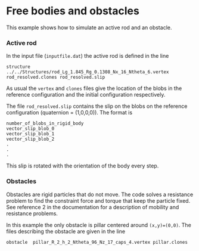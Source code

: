 # Free bodies and obstacles
This example shows how to simulate an active rod and an obstacle.

### Active rod
In the input file (`inputfile.dat`) the active rod is defined in the line

```
structure ../../Structures/rod_Lg_1.845_Rg_0.1308_Nx_16_Ntheta_6.vertex rod_resolved.clones rod_resolved.slip
```

As usual the `vertex` and `clones` files give the location of the blobs in the reference configuration and the initial configuration respectively.

The file `rod_resolved.slip` contains the slip on the blobs on the
reference configuration (quaternion = (1,0,0,0)). The format is

```
number_of_blobs_in_rigid_body
vector_slip_blob_0
vector_slip_blob_1
vector_slip_blob_2
.
.
.
```

This slip is rotated with the orientation of the body every step.

### Obstacles
Obstacles are rigid particles that do not move. The code solves a resistance problem to find the constraint force and torque that keep the particle fixed. See reference 2 in the documentation for a description of mobility and resistance problems.

In this example the only obstacle is pillar centered around `(x,y)=(0,0)`. The files describing the obstacle are given in the line

```
obstacle  pillar_R_2_h_2_Ntheta_96_Nz_17_caps_4.vertex pillar.clones 
```

